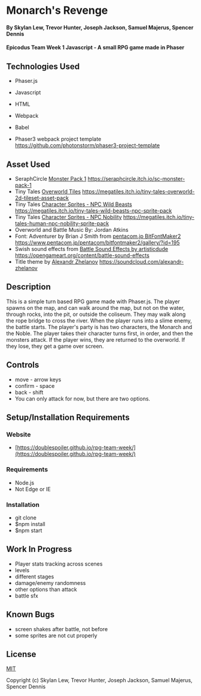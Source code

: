 # Monarch's Revenge

#### By Skylan Lew, Trevor Hunter, Joseph Jackson, Samuel Majerus, Spencer Dennis

#### Epicodus Team Week 1 Javascript - A small RPG game made in Phaser

## Technologies Used

* Phaser.js
* Javascript
* HTML
* Webpack
* Babel

* Phaser3 webpack project template https://github.com/photonstorm/phaser3-project-template

## Asset Used
* SeraphCircle [Monster Pack 1](https://seraphcircle.itch.io/sc-monster-pack-1) https://seraphcircle.itch.io/sc-monster-pack-1
* Tiny Tales [Overworld Tiles](https://megatiles.itch.io/tiny-tales-overworld-2d-tileset-asset-pack) https://megatiles.itch.io/tiny-tales-overworld-2d-tileset-asset-pack
* Tiny Tales [Character Sprites - NPC Wild Beasts](https://megatiles.itch.io/tiny-tales-wild-beasts-npc-sprite-pack) https://megatiles.itch.io/tiny-tales-wild-beasts-npc-sprite-pack
* Tiny Tales [Character Sprites - NPC Nobility](https://megatiles.itch.io/tiny-tales-human-npc-nobility-sprite-pack) https://megatiles.itch.io/tiny-tales-human-npc-nobility-sprite-pack
* Overworld and Battle Music By: Jordan Atkins
* Font: Adventurer by Brian J Smith from [pentacom.jp BitFontMaker2](https://www.pentacom.jp/pentacom/bitfontmaker2/gallery/?id=195) https://www.pentacom.jp/pentacom/bitfontmaker2/gallery/?id=195
* Swish sound effects from [Battle Sound Effects by artisticdude](https://opengameart.org/content/battle-sound-effects) https://opengameart.org/content/battle-sound-effects
* Title theme by [Alexandr Zhelanov](https://soundcloud.com/alexandr-zhelanov) https://soundcloud.com/alexandr-zhelanov

## Description

This is a simple turn based RPG game made with Phaser.js. The player spawns on the map, and can walk around the map, but not on the water, through rocks, into the pit, or outside the coliseum. They may walk along the rope bridge to cross the river. When the player runs into a slime enemy, the battle starts. The player's party is has two characters, the Monarch and the Noble. The player takes their character turns first, in order, and then the monsters attack. If the player wins, they are returned to the overworld. If they lose, they get a game over screen.

## Controls

* move - arrow keys
* confirm - space
* back - shift
* You can only attack for now, but there are two options.

## Setup/Installation Requirements

### Website

* [https://doublespoiler.github.io/rpg-team-week/](https://doublespoiler.github.io/rpg-team-week/)

### Requirements

* Node.js
* Not Edge or IE

### Installation

* git clone
* $npm install
* $npm start

## Work In Progress

* Player stats tracking across scenes
* levels
* different stages
* damage/enemy randomness
* other options than attack
* battle sfx

## Known Bugs

* screen shakes after battle, not before
* some sprites are not cut properly

## License

[MIT](https://choosealicense.com/licenses/mit/)

Copyright (c) Skylan Lew, Trevor Hunter, Joseph Jackson, Samuel Majerus, Spencer Dennis
